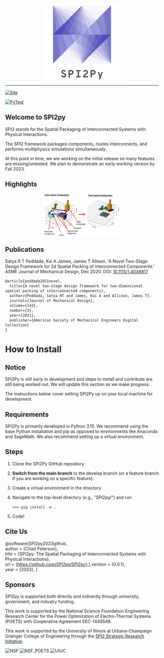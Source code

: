 
<img src="images/logo.png" width="200" class="center">

<style>
.center {
  display: block;
  margin-left: auto;
  margin-right: auto;
  width: 50%;
}
</style>

---


[![Site](https://img.shields.io/badge/Project%20URL-spi2.illinois.edu%2F-orange)](https://spi2.illinois.edu/)

[![PyTest](https://github.com/SPI2Py/SPI2Py/actions/workflows/tests.yml/badge.svg?branch=master)](https://github.com/SPI2Py/SPI2Py/actions/workflows/tests.yml)

## Welcome to SPI2py

SPI2 stands for the Spatial Packaging of Interconnected Systems with Physical Interactions.

The SPI2 framework packages components, routes interconnects, and performs multiphysics simulations simultaneously.

At this point in time, we are working on the initial release so many features are missing/untested. We plan to 
demonstrate an early working version by Fall 2023.

## Highlights

<img src="images/SPI2py_example_before-after.png" width="200" class="center">


## Publications

Satya R T Peddada, Kai A James, James T Allison. 
'A Novel Two-Stage Design Framework for 2d Spatial Packing of Interconnected Components.' 
ASME Journal of Mechanical Design, Dec 2020.
DOI: [10.1115/1.4048817](https://dx.doi.org/10.1115/1.4048817)
```
@article{peddada2021novel,
  title={A novel two-stage design framework for two-dimensional spatial packing of interconnected components},
  author={Peddada, Satya RT and James, Kai A and Allison, James T},
  journal={Journal of Mechanical Design},
  volume={143},
  number={3},
  year={2021},
  publisher={American Society of Mechanical Engineers Digital Collection}
}
```

# How to Install

## Notice

SPI2Py is still early in development and steps to install and contribute are still being worked out. We will update this section as we make progress. 

The instructions below cover setting SPI2Py up on your local machine for development.

## Requirements

SPI2Py is primarily developed in Python 3.10. We recommend using the base Python installation and pip as opposed to environments like Anaconda and SageMath. We also recommend setting up a virtual environment.

## Steps

1. Clone the SPI2Py GitHub repository
2. **Switch from the main branch** to the develop branch (or a feature branch if you are working on a specific feature).
3. Create a virtual environment in the directory
4. Navigate to the top-level directory (e.g., "SPI2py/") and run 
   
   `>>> pip install -e .`

5. Code!

## Cite Us

@software{SPI2py2023github,\
  author = {Chad Peterson},\
  title = {SPI2py: The Spatial Packaging of Interconnected Systems with Physical Interactions},\
  url = {https://github.com/SPI2py/SPI2py},\
  version = {0.0.1},\
  year = {2023},
}

## Sponsors

SPI2py is supported both directly and indirectly through university, government, and industry funding.

This work is supported by the National Science Foundation Engineering Research Center for the Power Optimization of
Electro-Thermal Systems (POETS) with Cooperative Agreement EEC-1449548.

This work is supported by the University of Illinois at Urbana-Champaign Grainger College of Engineering through the
[SPI2 Strategic Research Initiative](https://grainger.illinois.edu/research/sri/spi2).

![NSF](images/NSF-Symbol.png)
![NSF_POETS](images/NSF_POETS.png)
![UIUC](images/UIUC_Logo.png)